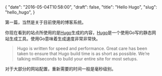 {
  "date": "2016-05-04T10:58:00",
  "draft": false,
  "title": "Hello Hugo",
  "slug": "hello_hugo",
}

第一篇，当然是关于目前使用的博客系统。

你现在看到的站点所使用的是[Hugo](http://gohugo.io)生成的内容，[Hugo](http://gohugo.io)是一个使用Go写的静态网站生成工具。使用Go意味着生成速度非常非常快。

> Hugo is written for speed and performance. Great care has been taken to ensure that Hugo build time is as short as possible. We’re talking milliseconds to build your entire site for most setups.

对于大部分的网站配置，重新需要的时间一般是毫秒级别。

